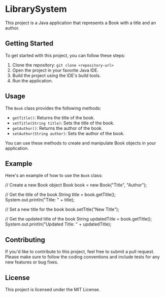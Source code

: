 # LibrarySystem

This project is a Java application that represents a Book with a title and an author.

## Getting Started

To get started with this project, you can follow these steps:

1. Clone the repository: `git clone <repository-url>`
2. Open the project in your favorite Java IDE.
3. Build the project using the IDE's build tools.
4. Run the application.

## Usage

The `Book` class provides the following methods:

- `getTitle()`: Returns the title of the book.
- `setTitle(String title)`: Sets the title of the book.
- `getAuthor()`: Returns the author of the book.
- `setAuthor(String author)`: Sets the author of the book.

You can use these methods to create and manipulate Book objects in your application.

## Example

Here's an example of how to use the `Book` class:

// Create a new Book object Book book = new Book("Title", "Author");

// Get the title of the book String title = book.getTitle(); 
System.out.println("Title: " + title);

// Set a new title for the book book.setTitle("New Title");

// Get the updated title of the book String updatedTitle = book.getTitle(); 
System.out.println("Updated Title: " + updatedTitle);


## Contributing

If you'd like to contribute to this project, feel free to submit a pull request. 
Please make sure to follow the coding conventions and include tests for any new features or bug fixes.

## License

This project is licensed under the MIT License.